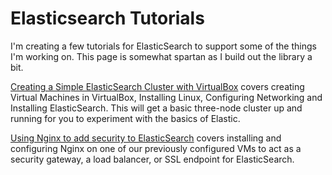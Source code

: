 # Elasticsearch Tutorials

I'm creating a few tutorials for ElasticSearch to support some of the things I'm working on.  This page is somewhat spartan as I build out the library a bit.

[Creating a Simple ElasticSearch Cluster with VirtualBox](./VBoxESCluster/) covers creating Virtual Machines in VirtualBox, Installing Linux, Configuring Networking and Installing ElasticSearch. This will get a basic three-node cluster up and running for you to experiment with the basics of Elastic.

[Using Nginx to add security to ElasticSearch](./ESwithNginx/) covers installing and configuring Nginx on one of our previously configured VMs to act as a security gateway, a load balancer, or SSL endpoint for ElasticSearch.